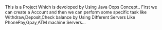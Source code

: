 This is a Project Which is devoloped by Using Java Oops Concept.. First we can create a Account and then we can perform some specific task like Withdraw,Deposit,Check balance by Using Different Servers Like PhonePay,Gpay,ATM machine Servers...
